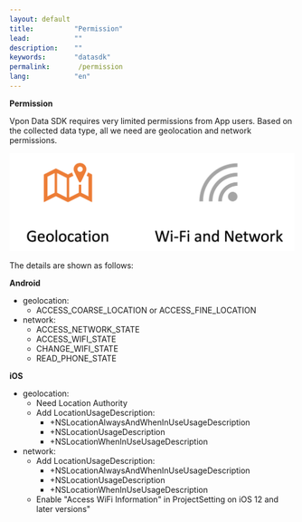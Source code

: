 ```yaml
---
layout: default
title:          "Permission"
lead:           ""
description:    ""
keywords:       "datasdk"
permalink:       /permission
lang:           "en"
---
```


**Permission**

Vpon Data SDK requires very limited permissions from App users. Based on the collected data type, all we need are geolocation and network permissions. 

![](docs/images/permission.png)

The details are shown as follows:

**Android**
* geolocation: 
    * ACCESS_COARSE_LOCATION or ACCESS_FINE_LOCATION
* network:
    * ACCESS_NETWORK_STATE
    * ACCESS_WIFI_STATE
    * CHANGE_WIFI_STATE
    * READ_PHONE_STATE

**iOS**

* geolocation:
  * Need Location Authority
  * Add LocationUsageDescription: 
    * +NSLocationAlwaysAndWhenInUseUsageDescription
    * +NSLocationUsageDescription
    * +NSLocationWhenInUseUsageDescription
* network:
  * Add LocationUsageDescription: 
    * +NSLocationAlwaysAndWhenInUseUsageDescription
    * +NSLocationUsageDescription
    * +NSLocationWhenInUseUsageDescription
  * Enable "Access WiFi Information" in ProjectSetting on iOS 12 and later versions"
